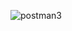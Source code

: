 ![postman3](https://github.com/Baduk98/Zebra/assets/142447944/ece89502-ee8e-487f-a1b1-b8093130b4aa)
